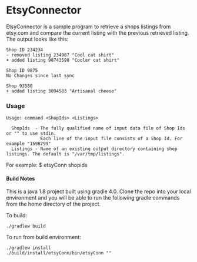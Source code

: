 # EtsyConnector
EtsyConnector is a sample program to retrieve a shops listings from etsy.com and compare the current listing with the previous retrieved listing.
The output looks like this:

```
Shop ID 234234
- removed listing 234987 "Cool cat shirt"
+ added listing 98743598 "Cooler cat shirt"

Shop ID 9875
No Changes since last sync

Shop 93580
+ added listing 3094583 "Artisanal cheese"
```
### Usage
```
Usage: command <ShopIds> <Listings>

  ShopIds  - The fully qualified name of input data file of Shop Ids or "" to use stdin.
             Each line of the input file consists of a Shop Id. For example "1598799"
  Listings - Name of an existing output directory containing shop listings. The default is "/var/tmp/listings".
```
For example: $ etsyConn shopids

#### Build Notes
This is a java 1.8 project built using gradle 4.0. Clone the repo into your local environment and you will be able to run the following gradle commands from the home directory of the project. 

To build:
```
./gradlew build
```
To run from build environment:
```
./gradlew install
./build/install/etsyConn/bin/etsyConn ""
```
